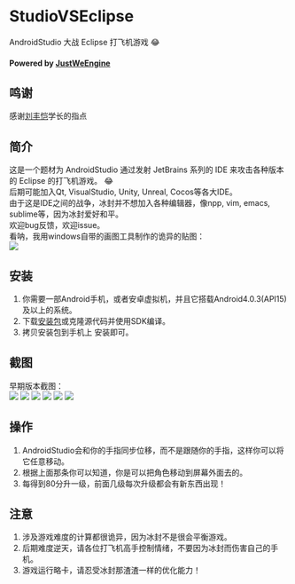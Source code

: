 # StudioVSEclipse
AndroidStudio 大战 Eclipse 打飞机游戏 :joy:

#### Powered by [JustWeEngine](https://github.com/lfkdsk/JustWeEngine)

## 鸣谢
感谢[刘丰恺](https://github.com/lfkdsk)学长的指点<br/>

## 简介
这是一个题材为 AndroidStudio 通过发射 JetBrains 系列的 IDE 来攻击各种版本的 Eclipse 的打飞机游戏。 :joy:<br/>
后期可能加入Qt, VisualStudio, Unity, Unreal, Cocos等各大IDE。<br/>
由于这是IDE之间的战争，冰封并不想加入各种编辑器，像npp, vim, emacs, sublime等，因为冰封爱好和平。<br/>
欢迎bug反馈，欢迎issue。<br/>
看呐，我用windows自带的画图工具制作的诡异的贴图：<br/>
![](./app/src/main/assets/pic/as.png)

## 安装
1. 你需要一部Android手机，或者安卓虚拟机，并且它搭载Android4.0.3(API15)及以上的系统。
1. 下载[安装包](./app/app-release.apk)或克隆源代码并使用SDK编译。
1. 拷贝安装包到手机上 安装即可。

## 截图
早期版本截图：<br/>
![](./1.png)
![](./2.png)
![](./3.png)
![](./4.png)
![](./5.png)
![](./6.png)

## 操作
1. AndroidStudio会和你的手指同步位移，而不是跟随你的手指，这样你可以将它任意移动。
1. 根据上面那条你可以知道，你是可以把角色移动到屏幕外面去的。
1. 每得到80分升一级，前面几级每次升级都会有新东西出现！

## 注意
1. 涉及游戏难度的计算都很诡异，因为冰封不是很会平衡游戏。
1. 后期难度逆天，请各位打飞机高手控制情绪，不要因为冰封而伤害自己的手机。
1. 游戏运行略卡，请忍受冰封那渣渣一样的优化能力！
